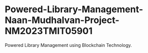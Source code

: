 # Powered-Library-Management-Naan-Mudhalvan-Project-NM2023TMIT05901
Powered Library Management using Blockchain Technology.
